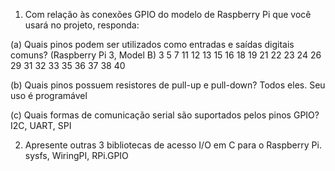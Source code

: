 1. Com relação às conexões GPIO do modelo de Raspberry Pi que você usará no projeto, responda:

(a) Quais pinos podem ser utilizados como entradas e saídas digitais comuns?
(Raspberry Pi 3, Model B)
3 5 7 11 12 13 15 16 18 19 21 22 23 24 26 29 31 32 33 35 36 37 38 40

(b) Quais pinos possuem resistores de pull-up e pull-down?
Todos eles. Seu uso é programável

(c) Quais formas de comunicação serial são suportados pelos pinos GPIO?
I2C, UART, SPI

2. Apresente outras 3 bibliotecas de acesso I/O em C para o Raspberry Pi.
sysfs, WiringPI, RPi.GPIO
